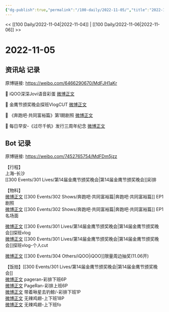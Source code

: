 ```yaml
---
{"dg-publish":true,"permalink":"/100-daily/2022-11-05/","title":"2022-11-05"}
---
```



<< [[100 Daily/2022-11-04\|2022-11-04]] | [[100 Daily/2022-11-06\|2022-11-06]] >>

# 2022-11-05

## 资讯站 记录

原博链接: https://weibo.com/6466290670/MdFJH1aKr

💫 iQOO深深Jovi语音彩蛋 [微博正文](https://m.weibo.cn/6466290670/4832529037403064)

💫 金鹰节颁奖晚会探班VlogCUT [微博正文](https://m.weibo.cn/6466290670/4832546858209770)

💫 《奔跑吧·共同富裕篇》第1期剧照 [微博正文](https://m.weibo.cn/6466290670/4832432790180742)

💫 每日早安-《过尽千帆》发行三周年纪念 [微博正文](https://m.weibo.cn/6466290670/4832357128867205)

## Bot 记录

原博链接: https://weibo.com/7452765754/MdFDm5jzz

【行程】  
上海-长沙  
[[300 Events/301 Lives/第14届金鹰节颁奖晚会\|第14届金鹰节颁奖晚会]]彩排

【物料】  
[微博正文](http://weibo.com/5242381821/MdBf88bnx) [[300 Events/302 Shows/奔跑吧·共同富裕篇\|奔跑吧·共同富裕篇]] EP1剧照  
[微博正文](https://weibo.com/5242381821/MdCq7yw4L) [[300 Events/302 Shows/奔跑吧·共同富裕篇\|奔跑吧·共同富裕篇]] EP1名场面

[微博正文](http://weibo.com/2521982992/MdE0bB9zo) [[300 Events/301 Lives/第14届金鹰节颁奖晚会\|第14届金鹰节颁奖晚会]]探班vlog  
[微博正文](http://weibo.com/6466290670/MdEGVyrJE) [[300 Events/301 Lives/第14届金鹰节颁奖晚会\|第14届金鹰节颁奖晚会]]探班vlog-个人cut

[微博正文](http://weibo.com/7769324117/MdDU8FHnC) [[300 Events/304 Others/iQOO\|iQOO]]限量周边抽奖(11.06开)

【饭拍】[[300 Events/301 Lives/第14届金鹰节颁奖晚会\|第14届金鹰节颁奖晚会]]  
[微博正文](http://weibo.com/7633014126/MdFdz7vIZ) pageran-彩排下班6P  
[微博正文](https://m.weibo.cn/7633014126/4832585823557123) PageRan-彩排上班6P  
[微博正文](http://weibo.com/3246571812/MdFaKxCjf) 带着啾星去钓鲸/-彩排下班1P  
[微博正文](http://weibo.com/7495641082/MdFrd78Ra) 无辣鸡翅-上下班18P  
[微博正文](http://weibo.com/7495641082/MdFkY3IW3) 无辣鸡翅-上下班fo
